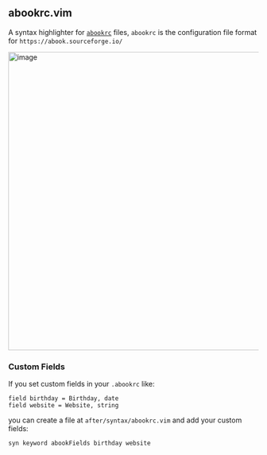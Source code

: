 ## abookrc.vim

A syntax highlighter for [`abookrc`](https://linux.die.net/man/5/abookrc) files, `abookrc` is the configuration file format for `https://abook.sourceforge.io/`

<img width="600" alt="image" src="https://github.com/user-attachments/assets/06900b1e-3e45-430e-8b4e-593b0bba109f" />

### Custom Fields

If you set custom fields in your `.abookrc` like:

```
field birthday = Birthday, date
field website = Website, string
```

you can create a file at `after/syntax/abookrc.vim` and add your custom fields:

```vim
syn keyword abookFields birthday website
```
